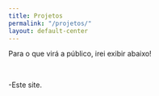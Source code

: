 ```yaml
---
title: Projetos
permalink: "/projetos/"
layout: default-center
---
```

Para o que virá a público, irei exibir abaixo!

<br />

-Este site.
